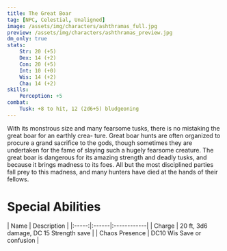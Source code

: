 ```yaml
---
title: The Great Boar
tag: [NPC, Celestial, Unaligned]
image: /assets/img/characters/ashthramas_full.jpg
preview: /assets/img/characters/ashthramas_preview.jpg
dm_only: true
stats:
    Str: 20 (+5)
    Dex: 14 (+2)
    Con: 20 (+5)
    Int: 10 (+0)
    Wis: 14 (+2)
    Cha: 14 (+2)
skills:
    Perception: +5
combat:
    Tusk: +8 to hit, 12 (2d6+5) bludgeoning
---
```


With its monstrous size and many fearsome tusks, there is no mistaking the great boar for an earthly crea- ture. Great boar hunts are often organized to procure a grand sacrifice to the gods, though sometimes they are undertaken for the fame of slaying such a hugely fearsome creature. The great boar is dangerous for its amazing strength and deadly tusks, and because it brings madness to its foes. All but the most disciplined parties fall prey to this madness, and many hunters have died at the hands of their fellows.

# Special Abilities

| Name | Description |
|:-----:|:------|:------------|
| Charge | 20 ft, 3d6 damage, DC 15 Strength save |
| Chaos Presence | DC10 Wis Save or confusion  |
